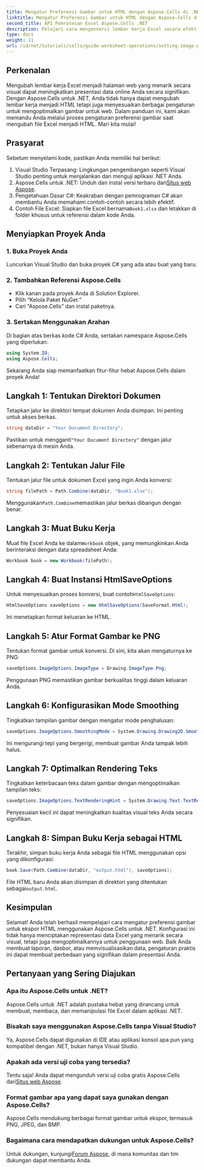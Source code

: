 ```yaml
---
title: Mengatur Preferensi Gambar untuk HTML dengan Aspose.Cells di .NET
linktitle: Mengatur Preferensi Gambar untuk HTML dengan Aspose.Cells di .NET
second_title: API Pemrosesan Excel Aspose.Cells .NET
description: Pelajari cara mengonversi lembar kerja Excel secara efektif menjadi halaman web HTML yang menarik secara visual menggunakan Aspose.Cells untuk .NET. Panduan langkah demi langkah ini mencakup semuanya, mulai dari pengaturan preferensi gambar hingga pengoptimalan tampilan teks.
type: docs
weight: 11
url: /id/net/tutorials/cells/guide-worksheet-operations/setting-image-preferences/
---
```

## Perkenalan

Mengubah lembar kerja Excel menjadi halaman web yang menarik secara visual dapat meningkatkan presentasi data online Anda secara signifikan. Dengan Aspose.Cells untuk .NET, Anda tidak hanya dapat mengubah lembar kerja menjadi HTML tetapi juga menyesuaikan berbagai pengaturan untuk mengoptimalkan gambar untuk web. Dalam panduan ini, kami akan memandu Anda melalui proses pengaturan preferensi gambar saat mengubah file Excel menjadi HTML. Mari kita mulai!

## Prasyarat

Sebelum menyelami kode, pastikan Anda memiliki hal berikut:

1. Visual Studio Terpasang: Lingkungan pengembangan seperti Visual Studio penting untuk menjalankan dan menguji aplikasi .NET Anda.
2.  Aspose.Cells untuk .NET: Unduh dan instal versi terbaru dari[Situs web Aspose](https://releases.aspose.com/cells/net/).
3. Pengetahuan Dasar C#: Keakraban dengan pemrograman C# akan membantu Anda memahami contoh-contoh secara lebih efektif.
4.  Contoh File Excel: Siapkan file Excel bernama`Book1.xlsx` dan letakkan di folder khusus untuk referensi dalam kode Anda.

## Menyiapkan Proyek Anda

### 1. Buka Proyek Anda

Luncurkan Visual Studio dan buka proyek C# yang ada atau buat yang baru.

### 2. Tambahkan Referensi Aspose.Cells

- Klik kanan pada proyek Anda di Solution Explorer.
- Pilih “Kelola Paket NuGet.”
- Cari “Aspose.Cells” dan instal paketnya.

### 3. Sertakan Menggunakan Arahan

Di bagian atas berkas kode C# Anda, sertakan namespace Aspose.Cells yang diperlukan:

```csharp
using System.IO;
using Aspose.Cells;
```

Sekarang Anda siap memanfaatkan fitur-fitur hebat Aspose.Cells dalam proyek Anda!

## Langkah 1: Tentukan Direktori Dokumen

Tetapkan jalur ke direktori tempat dokumen Anda disimpan. Ini penting untuk akses berkas.

```csharp
string dataDir = "Your Document Directory";
```

 Pastikan untuk mengganti`"Your Document Directory"` dengan jalur sebenarnya di mesin Anda.

## Langkah 2: Tentukan Jalur File

Tentukan jalur file untuk dokumen Excel yang ingin Anda konversi:

```csharp
string filePath = Path.Combine(dataDir, "Book1.xlsx");
```

 Menggunakan`Path.Combine`memastikan jalur berkas dibangun dengan benar.

## Langkah 3: Muat Buku Kerja

 Muat file Excel Anda ke dalam`Workbook` objek, yang memungkinkan Anda berinteraksi dengan data spreadsheet Anda:

```csharp
Workbook book = new Workbook(filePath);
```

## Langkah 4: Buat Instansi HtmlSaveOptions

 Untuk menyesuaikan proses konversi, buat contoh`HtmlSaveOptions`:

```csharp
HtmlSaveOptions saveOptions = new HtmlSaveOptions(SaveFormat.Html);
```

Ini menetapkan format keluaran ke HTML.

## Langkah 5: Atur Format Gambar ke PNG

Tentukan format gambar untuk konversi. Di sini, kita akan mengaturnya ke PNG:

```csharp
saveOptions.ImageOptions.ImageType = Drawing.ImageType.Png;
```

Penggunaan PNG memastikan gambar berkualitas tinggi dalam keluaran Anda.

## Langkah 6: Konfigurasikan Mode Smoothing

Tingkatkan tampilan gambar dengan mengatur mode penghalusan:

```csharp
saveOptions.ImageOptions.SmoothingMode = System.Drawing.Drawing2D.SmoothingMode.AntiAlias;
```

Ini mengurangi tepi yang bergerigi, membuat gambar Anda tampak lebih halus.

## Langkah 7: Optimalkan Rendering Teks

Tingkatkan keterbacaan teks dalam gambar dengan mengoptimalkan tampilan teks:

```csharp
saveOptions.ImageOptions.TextRenderingHint = System.Drawing.Text.TextRenderingHint.AntiAlias;
```

Penyesuaian kecil ini dapat meningkatkan kualitas visual teks Anda secara signifikan.

## Langkah 8: Simpan Buku Kerja sebagai HTML

Terakhir, simpan buku kerja Anda sebagai file HTML menggunakan opsi yang dikonfigurasi:

```csharp
book.Save(Path.Combine(dataDir, "output.html"), saveOptions);
```

File HTML baru Anda akan disimpan di direktori yang ditentukan sebagai`output.html`.

## Kesimpulan

Selamat! Anda telah berhasil mempelajari cara mengatur preferensi gambar untuk ekspor HTML menggunakan Aspose.Cells untuk .NET. Konfigurasi ini tidak hanya menciptakan representasi data Excel yang menarik secara visual, tetapi juga mengoptimalkannya untuk penggunaan web. Baik Anda membuat laporan, dasbor, atau memvisualisasikan data, pengaturan praktis ini dapat membuat perbedaan yang signifikan dalam presentasi Anda.

## Pertanyaan yang Sering Diajukan

### Apa itu Aspose.Cells untuk .NET?

Aspose.Cells untuk .NET adalah pustaka hebat yang dirancang untuk membuat, membaca, dan memanipulasi file Excel dalam aplikasi .NET.

### Bisakah saya menggunakan Aspose.Cells tanpa Visual Studio?

Ya, Aspose.Cells dapat digunakan di IDE atau aplikasi konsol apa pun yang kompatibel dengan .NET, bukan hanya Visual Studio.

### Apakah ada versi uji coba yang tersedia?

 Tentu saja! Anda dapat mengunduh versi uji coba gratis Aspose.Cells dari[Situs web Aspose](https://releases.aspose.com/).

### Format gambar apa yang dapat saya gunakan dengan Aspose.Cells?

Aspose.Cells mendukung berbagai format gambar untuk ekspor, termasuk PNG, JPEG, dan BMP.

### Bagaimana cara mendapatkan dukungan untuk Aspose.Cells?

 Untuk dukungan, kunjungi[Forum Aspose](https://forum.aspose.com/c/cells/9), di mana komunitas dan tim dukungan dapat membantu Anda.